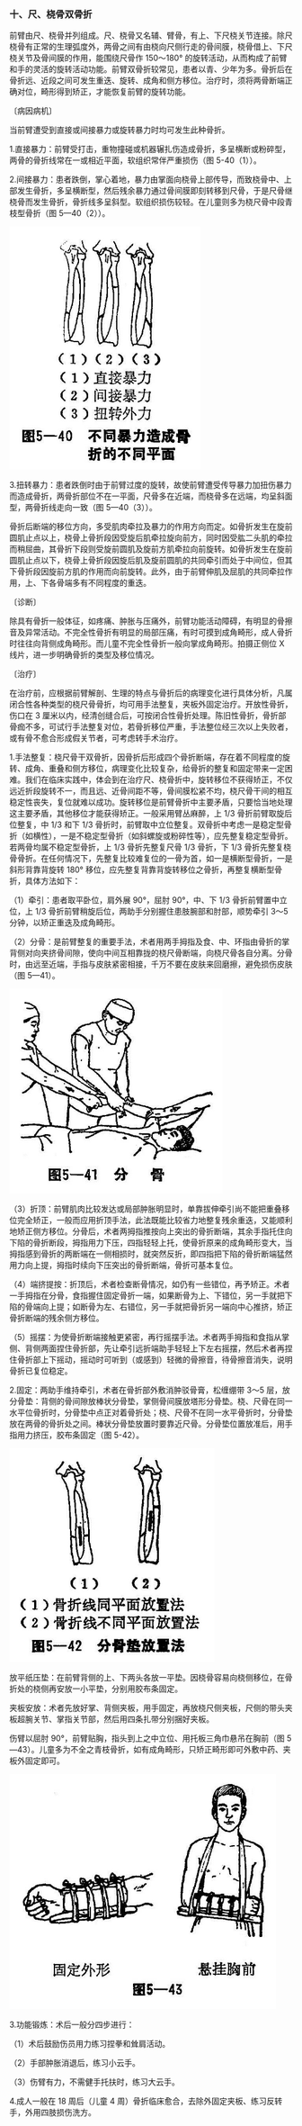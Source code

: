 ### 十、尺、桡骨双骨折

前臂由尺、桡骨并列组成。尺、桡骨又名辅、臂骨，有上、下尺桡关节连接。除尺桡骨有正常的生理弧度外，两骨之间有由桡向尺侧行走的骨间膜，桡骨借上、下尺桡关节及骨间膜的作用，能围绕尺骨作 150〜180° 的旋转活动，从而构成了前臂和手的灵活的旋转活动功能。前臂双骨折较常见，患者以青、少年为多。骨折后在骨折远、近段之间可发生重迭、旋转、成角和侧方移位。治疗时，须将两骨断端正确对位，畸形得到矫正，才能恢复前臂的旋转功能。

〔病因病机〕

当前臂遭受到直接或间接暴力或旋转暴力时均可发生此种骨折。

1.直接暴力：前臂受打击，重物撞碰或机器辗扎伤造成骨折，多呈横断或粉碎型，两骨的骨折线常在一或相近平面，软组织常伴严重损伤（图 5-40（1））。

2.间接暴力：患者跌倒，掌心着地，暴力由掌面向桡骨上部传导，而致桡骨中、上部发生骨折，多呈横断型，然后残余暴力通过骨间膜即刻转移到尺骨，于是尺骨继桡骨而发生骨折，骨折线多呈斜型。软组织损伤较轻。在儿童则多为桡尺骨中段青枝型骨折（图 5—40（2））。

<img src="./img/5-40.jpg" style="zoom:70%;" />

3.扭转暴力：患者跌倒时由于前臂过度的旋转，故使前臂遭受传导暴力加扭伤暴力而造成骨折，两骨折部位不在一平面，尺骨多在近端，而桡骨多在远端，均呈斜面型，两骨折线走向一致（图 5—40（3））。

骨折后断端的移位方向，多受肌肉牵拉及暴力的作用方向而定。如骨折发生在旋前圆肌止点以上，桡骨上骨折段因受旋后肌牵拉旋向前方，同时因受肱二头肌的牵拉而稍屈曲，其骨折下段则受旋前圆肌及旋前方肌牵拉向前旋转。如骨折发生在旋前圆肌止点以下，桡骨上骨折段因旋后肌及旋前圆肌的共同牵引而处于中间位，但其下骨折段因旋前方肌的作用而向前旋转。此外，由于前臂伸肌及屈肌的共同牵拉作用，上、下各骨端多有不同程度的重迭。

〔诊断〕

除具有骨折一般体征，如疼痛、肿胀与压痛外，前臂功能活动障碍，有明显的骨擦音及异常活动。不完全性骨折有明显的局部压痛，有时可摸到成角畸形，成人骨折时往往向背侧成角畸形。而儿童不完全性骨折一般向掌成角畸形。拍摄正侧位 X 线片，进一步明确骨折的类型及移位情况。

〔治疗〕

在治疗前，应根据前臂解剖、生理的特点与骨折后的病理变化进行具体分析，凡属闭合性各种类型的桡尺骨骨折，均可用手法整复，夹板外固定治疗。开放性骨折，伤口在 3 厘米以内，经清创缝合后，可按闭合性骨折处理。陈旧性骨折，骨折部骨痂不多，可试行手法整复对位，若骨折移位严重，手法整位经三次以上失败者，或有骨不愈合形成假关节者，可考虑转手术治疗。

1.手法整复：桡尺骨干双骨折，因骨折后形成四个骨折断端，存在着不同程度的旋转、成角、重叠和侧方移位，病理变化比较复杂，给骨折的整复和固定带来一定困难。我们在临床实践中，体会到在治疗尺、桡骨折中，旋转移位不获得矫正，不仅远近折段旋转不一，而且远、近骨间距不等，骨间膜松紧不均，桡尺骨干间的相互稳定性丧失，复位就难以成功。旋转移位是前臂骨折中主要矛盾，只要恰当地处理这主要矛盾，其他移位才能获得矫正。一般采用臂丛麻醉，上 1/3 骨折前臂取旋后位整复，中 1/3 和下 1/3 骨折时，前臂取中立位整复。双骨折中考虑一是稳定型骨折（如横性），一是不稳定型骨折（如斜螺旋或粉碎性等），应先整复稳定型骨折。若两骨均属不稳定型骨折，上 1/3 骨折先整复尺骨 1/3 骨折，下 1/3 骨折先整复桡骨骨折。在任何情况下，先整复比较难复位的一骨为首，如一是横断型骨折，一是斜形背靠背旋转 180° 移位，应先整复背靠背旋转移位之骨折，再整复横断型骨折，具体方法如下：

（1）牵引：患者取平卧位，肩外展 90°，屈肘 90°，中、下 1/3 骨折前臂置中立位，上 1/3 骨折前臂稍旋后位，两助手分别握住患肢腕部和肘部，顺势牵引 3〜5 分钟，以矫正重迭及成角畸形。

（2）分骨：是前臂整复的重要手法，术者用两手拇指及食、中、环指由骨折的掌背侧对向夹挤骨间隙，使向中间互相靠拢的桡尺骨断端，向桡尺骨各自分离。分骨时，由远至近端，手指与皮肤紧密相接，千万不要在皮肤来回磨擦，避免损伤皮肤（图 5—41）。

<img src="./img/5-41.jpg" style="zoom:70%;" />

（3）折顶：前臂肌肉比较发达或局部肿胀明显时，单靠拔伸牵引尚不能把重叠移位完全矫正，一般而应用折顶手法，此法既能比较省力地整复残余重迭，又能顺利地矫正侧方移位。分骨后，术者两拇指推按向上突出的骨折断端，其余手指托住向下陷的骨折断段，拇指用力下压，四指轻轻上托，使骨折原来的成角畸形变大，当拇指感到骨折的两断端在一侧相损时，就突然反折，即四指把下陷的骨折断端猛然用力向上提，拇指时续向下压突出的骨折断端，骨折可基本复位。

（4）端挤提按：折顶后，术者检查断骨情况，如仍有一些错位，再予矫正。术者一手拇指在分骨，食指握住固定骨折一端，如果断骨为上、下错位，另一手就把下陷的骨端向上提；如断骨为左、右错位，另一手就把骨折另一端向中心推挤，矫正骨折断端的残余侧方移位。

（5）摇摆：为使骨折断端接触更紧密，再行摇摆手法。术者两手拇指和食指从掌侧、背侧两面捏住骨折部，先让牵引远折端助手轻轻上下左右摇摆，然后术者再捏住骨折部上下摇动，摇动时可听到（或感到）轻微的骨擦音，待骨擦音消失，说明骨折已复位稳定。

2.固定：两助手维持牵引，术者在骨折部外敷消肿驳骨膏，松缠绷带 3〜5 层，放分骨垫：背侧的骨间隙放棒状分骨垫，掌侧骨间膜放塔形分骨垫。桡、尺骨在同一水平位骨折时，分骨垫中点正对着骨折处；桡、尺骨不在同一水平骨折时，分骨垫放在两骨的骨折处之间。棒状分骨垫放置时要靠近尺骨。分骨垫位置放准后，用手指用力挤压，胶布条固定（图 5-42）。

<img src="./img/5-42.jpg" style="zoom:70%;" />

放平纸压垫：在前臂背侧的上、下两头各放一平垫。因桡骨容易向桡侧移位，在骨折处的桡侧再安放一小平垫，分别用胶布条固定。

夹板安放：术者先放好掌、背侧夹板，用手固定，再放桡尺侧夹板，尺侧的带头夹板超腕关节、掌指关节部，然后用四条扎带分别捆好夹板。

伤臂以屈肘 90°，前臂贴胸，指头到上之中立位、用托板三角巾悬吊在胸前（图 5—43）。儿童多为不全之青枝骨折，如有成角畸形，只矫正畸形即可外敷中药、夹板外固定即可。

<img src="./img/5-43.jpg" style="zoom:70%;" />

3.功能锻炼：术后一般分四步进行：

（1）术后鼓励伤员用力练习捏拳和耸肩活动。

（2）手部肿胀消退后，练习小云手。

（3）伤臂有力，不需健手托扶时，练习大云手。

4.成人一般在 18 周后（儿童 4 周）骨折临床愈合，去除外固定夹板、练习反转手，外用四肢损伤洗方。
